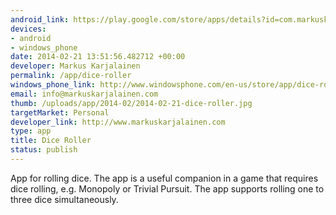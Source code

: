 ```yaml
--- 
android_link: https://play.google.com/store/apps/details?id=com.markuskarjalainen.diceroller
devices: 
- android
- windows_phone
date: 2014-02-21 13:51:56.482712 +00:00
developer: Markus Karjalainen
permalink: /app/dice-roller
windows_phone_link: http://www.windowsphone.com/en-us/store/app/dice-roller/6203f645-888a-46b4-ba6f-2ce89b7e775c
email: info@markuskarjalainen.com
thumb: /uploads/app/2014-02/2014-02-21-dice-roller.jpg
targetMarket: Personal
developer_link: http://www.markuskarjalainen.com
type: app
title: Dice Roller
status: publish
---
```


App for rolling dice. The app is a useful companion in a game that requires dice rolling, e.g. Monopoly or Trivial Pursuit. The app supports rolling one to three dice simultaneously.
